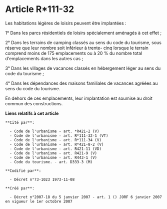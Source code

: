 # Article R*111-32

Les habitations légères de loisirs peuvent être implantées :

1° Dans les parcs résidentiels de loisirs spécialement aménagés à cet effet ;

2° Dans les terrains de camping classés au sens du code du tourisme, sous réserve que leur nombre soit inférieur à trente-
cinq lorsque le terrain comprend moins de 175 emplacements ou à 20 % du nombre total d'emplacements dans les autres cas ;

3° Dans les villages de vacances classés en hébergement léger au sens du code du tourisme ;

4° Dans les dépendances des maisons familiales de vacances agréées au sens du code du tourisme.

En dehors de ces emplacements, leur implantation est soumise au droit commun des constructions.

**Liens relatifs à cet article**

	**Cité par**:

	  - Code de l'urbanisme - art. *R421-2 (V)
	  - Code de l'urbanisme - art. R*111-32-1 (VT)
	  - Code de l'urbanisme - art. R*111-34 (V)
	  - Code de l'urbanisme - art. R*421-8-2 (V)
	  - Code de l'urbanisme - art. R421-11 (VD)
	  - Code de l'urbanisme - art. R421-9 (V)
	  - Code de l'urbanisme - art. R443-1 (V)
	  - Code du tourisme. - art. D333-3 (M)

	**Codifié par**:

	  - Décret n°73-1023 1973-11-08

	**Créé par**:

	  - Décret n°2007-18 du 5 janvier 2007 - art. 1 () JORF 6 janvier 2007 en vigueur le 1er octobre 2007
